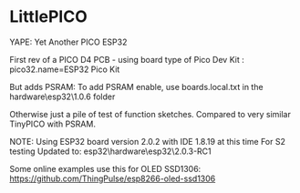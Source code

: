 # LittlePICO
YAPE: Yet Another PICO ESP32

First rev of a PICO D4 PCB - using board type of Pico Dev Kit : pico32.name=ESP32 Pico Kit

But adds PSRAM: To add PSRAM enable, use boards.local.txt in the hardware\esp32\1.0.6 folder

Otherwise just a pile of test of function sketches. Compared to very similar TinyPICO with PSRAM.

NOTE: Using ESP32 board version 2.0.2 with IDE 1.8.19 at this time
For S2 testing Updated to: esp32\hardware\esp32\2.0.3-RC1


Some online examples use this for OLED SSD1306:
https://github.com/ThingPulse/esp8266-oled-ssd1306

